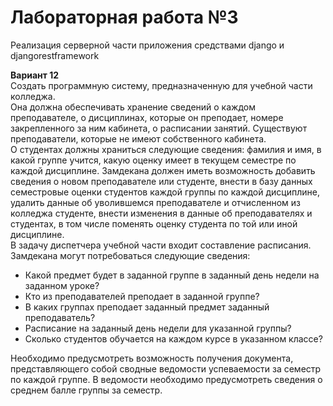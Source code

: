 # Лабораторная работа №3
Реализация серверной части приложения средствами django и djangorestframework

__Вариант 12__  
Создать программную систему, предназначенную для учебной части колледжа.  
Она должна обеспечивать хранение сведений о каждом преподавателе, о
дисциплинах, которые он преподает, номере закрепленного за ним кабинета, о
расписании занятий. Существуют преподаватели, которые не имеют собственного
кабинета.  
О студентах должны храниться следующие сведения: фамилия и имя, в какой
группе учится, какую оценку имеет в текущем семестре по каждой дисциплине.
Замдекана должен иметь возможность добавить сведения о новом преподавателе
или студенте, внести в базу данных семестровые оценки студентов каждой группы по
каждой дисциплине, удалить данные об уволившемся преподавателе и отчисленном из
колледжа студенте, внести изменения в данные об преподавателях и студентах, в том
числе поменять оценку студента по той или иной дисциплине.  
В задачу диспетчера учебной части входит составление расписания.  
Замдекана могут потребоваться следующие сведения:
- Какой предмет будет в заданной группе в заданный день недели на заданном
уроке?
- Кто из преподавателей преподает в заданной группе?
- В каких группах преподает заданный предмет заданный преподаватель?
- Расписание на заданный день недели для указанной группы?
- Сколько студентов обучается на каждом курсе в указанном классе?

Необходимо предусмотреть возможность получения документа,
представляющего собой сводные ведомости успеваемости за семестр по каждой группе.
В ведомости необходимо предусмотреть сведения о среднем балле группы за семестр.